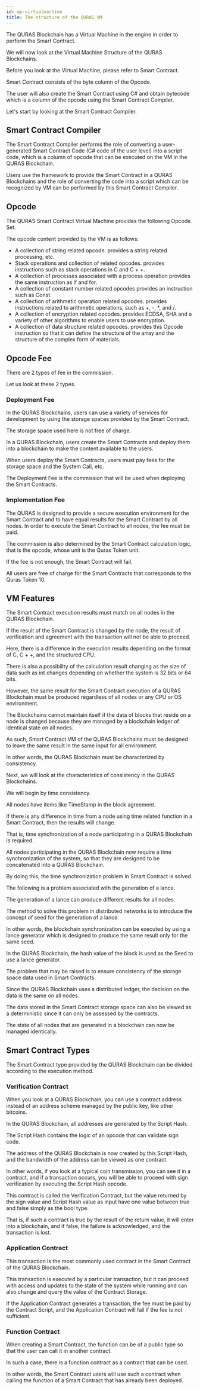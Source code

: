 ```yaml
---
id: wp-virtualmachine
title: The structure of the QURAS VM
---
```


<p>The QURAS Blockchain has a Virtual Machine in the engine in order to perform the Smart Contract.</p>
<p>We will now look at the Virtual Machine Structure of the QURAS Blockchains.</p>
<p>Before you look at the Virtual Machine, please refer to Smart Contract.</p>
<p>Smart Contract consists of the byte column of the Opcode.</p>
<p>The user will also create the Smart Contract using C# and obtain bytecode which is a column of the opcode using the Smart Contract Compiler.</p>
<p>Let's start by looking at the Smart Contract Compiler.</p>

## Smart Contract Compiler

<p>The Smart Contract Compiler performs the role of converting a user-generated Smart Contract Code (C# code of the user level) into a script code, which is a column of opcode that can be executed on the VM in the QURAS Blockchain.</p>
<p>Users use the framework to provide the Smart Contract in a QURAS Blockchains and the role of converting the code into a script which can be recognized by VM can be performed by this Smart Contract Compiler.</p>

## Opcode

<p>The QURAS Smart Contract Virtual Machine provides the following Opcode Set.</p>
<p>The opcode content provided by the VM is as follows:</p>

  -	A collection of string related opcode.
  provides a string related processing, etc.
  -	Stack operations and collection of related opcodes.
  provides instructions such as stack operations in C and C + +.
  -	A collection of processes associated with a process operation
  provides the same instruction as if and for.
  -	A collection of constant number related opcodes
  provides an instruction such as Const.
  -	A collection of arithmetic operation related opcodes.
  provides instructions related to arithmetic operations, such as +, -, *, and /.
  -	A collection of encryption related opcodes.
  provides ECDSA, SHA and a variety of other algorithms to enable users to use encryption.
  -	A collection of data structure related opcodes.
  provides this Opcode instruction so that it can define the structure of the array and the structure of the complex form of materials.

## Opcode Fee

<p>There are 2 types of fee in the commission.</p>
<p>Let us look at these 2 types.</p>

### Deployment Fee

<p>In the QURAS Blockchains, users can use a variety of services for development by using the storage spaces provided by the Smart Contract.</p>
<p>The storage space used here is not free of charge.</p>
<p>In a QURAS Blockchain, users create the Smart Contracts and deploy them into a blockchain to make the content available to the users.</p>
<p>When users deploy the Smart Contracts, users must pay fees for the storage space and the System Call, etc.</p>
<p>The Deployment Fee is the commission that will be used when deploying the Smart Contracts.</p>

### Implementation Fee

<p>The QURAS is designed to provide a secure execution environment for the Smart Contract and to have equal results for the Smart Contract by all nodes. In order to execute the Smart Contract to all nodes, the fee must be paid.</p>
<p>The commission is also determined by the Smart Contract calculation logic, that is the opcode, whose unit is the Quras Token unit.</p>
<p>If the fee is not enough, the Smart Contract will fail.</p>
<p>All users are free of charge for the Smart Contracts that corresponds to the Quras Token 10.</p>

## VM Features

<p>The Smart Contract execution results must match on all nodes in the QURAS Blockchain.</p>
<p>If the result of the Smart Contract is changed by the node, the result of verification and agreement with the transaction will not be able to proceed.</p>
<p>Here, there is a difference in the execution results depending on the format of C, C + +, and the structured CPU.</p>
<p>There is also a possibility of the calculation result changing as the size of data such as int changes depending on whether the system is 32 bits or 64 bits.</p>
<p>However, the same result for the Smart Contract execution of a QURAS Blockchain must be produced regardless of all nodes or any CPU or OS environment.</p>
<p>The Blockchains cannot maintain itself if the data of blocks that reside on a node is changed because they are managed by a blockchain ledger of identical state on all nodes.</p>
<p>As such, Smart Contract VM of the QURAS Blockchains must be designed to leave the same result in the same input for all environment.</p>
<p>In other words, the QURAS Blockchain must be characterized by consistency.</p>
<p>Next, we will look at the characteristics of consistency in the QURAS Blockchains.</p>
<p>We will begin by time consistency.</p>
<p>All nodes have items like TimeStamp in the block agreement.</p>
<p>If there is any difference in time from a node using time related function in a Smart Contract, then the results will change.</p>
<p>That is, time synchronization of a node participating in a QURAS Blockchain is required.</p>
<p>All nodes participating in the QURAS Blockchain now require a time synchronization of the system, so that they are designed to be concatenated into a QURAS Blockchain.</p>
<p>By doing this, the time synchronization problem in Smart Contract is solved.</p>
<p>The following is a problem associated with the generation of a lance.</p>
<p>The generation of a lance can produce different results for all nodes.</p>
<p>The method to solve this problem in distributed networks is to introduce the concept of seed for the generation of a lance.</p>
<p>In other words, the blockchain synchronization can be executed by using a lance generator which is designed to produce the same result only for the same seed.</p>
<p>In the QURAS Blockchain, the hash value of the block is used as the Seed to use a lance generator.</p>
<p>The problem that may be raised is to ensure consistency of the storage space data used in Smart Contracts.</p>
<p>Since the QURAS Blockchain uses a distributed ledger, the decision on the data is the same on all nodes.</p>
<p>The data stored in the Smart Contract storage space can also be viewed as a deterministic since it can only be assessed by the contracts.</p>
<p>The state of all nodes that are generated in a blockchain can now be managed identically.</p>

## Smart Contract Types

<p>The Smart Contract type provided by the QURAS Blockchain can be divided according to the execution method.</p>

### Verification Contract

<p>When you look at a QURAS Blockchain, you can use a contract address instead of an address scheme managed by the public key, like other bitcoins.</p>
<p>In the QURAS Blockchain, all addresses are generated by the Script Hash.</p>
<p>The Script Hash contains the logic of an opcode that can validate sign code.</p>
<p>The address of the QURAS Blockchain is now created by this Script Hash, and the bandwidth of the address can be viewed as one contract.</p>
<p>In other words, if you look at a typical coin transmission, you can see it in a contract, and if a transaction occurs, you will be able to proceed with sign verification by executing the Script Hash opcode.</p>
<p>This contract is called the Verification Contract, but the value returned by the sign value and Script Hash value as input have one value between true and false simply as the bool type.</p>
<p>That is, if such a contract is true by the result of the return value, it will enter into a blockchain, and if false, the failure is acknowledged, and the transaction is lost.</p>

### Application Contract

<p>This transaction is the most commonly used contract in the Smart Contract of the QURAS Blockchain.</p>
<p>This transaction is executed by a particular transaction, but it can proceed with access and updates to the state of the system while running and can also change and query the value of the Contract Storage.</p>
<p>If the Application Contract generates a transaction, the fee must be paid by the Contract Script, and the Application Contract will fail if the fee is not sufficient.</p>

### Function Contract

<p>When creating a Smart Contract, the function can be of a public type so that the user can call it in another contract.</p>
<p>In such a case, there is a function contract as a contract that can be used.</p>
<p>In other words, the Smart Contract users will use such a contract when calling the function of a Smart Contract that has already been deployed.</p>

